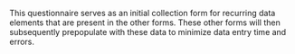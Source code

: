 This questionnaire serves as an initial collection form for recurring data elements that are present in the other forms.  These other forms will then subsequently prepopulate with these data to minimize data entry time and errors.
